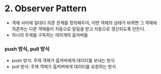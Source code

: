 # 2. Observer Pattern
- 객체 사이에 일대다 의존 관계를 정의해두어, 어떤 객체의 상태가 바뀌면 그 객체에 의존하는 다른 객체들이 자동으로 알림을 받고 자동으로 갱신되도록 만든다.
- 하나의 주제를 구독하는 여러개의 옵저버들

### push 방식, pull 방식 
- push 방식: 주제 객체가 옵저버에게 데이터를 보내는 방식
- pull 방식: 주제 객체가 옵저버에게 데이터를 요청하는 방식


